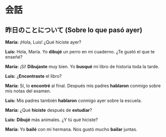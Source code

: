 # 会話

## 昨日のことについて (Sobre lo que pasó ayer)

**María:** ¡Hola, Luis! ¿Qué hiciste ayer?

**Luis:** Hola, María. Yo **dibujé** un perro en mi cuaderno. ¿Te gustó el que te enseñé?

**María:** ¡Sí! **Dibujaste** muy bien. Yo **busqué** mi libro de historia toda la tarde.

**Luis:** ¿**Encontraste** el libro?

**María:** Sí, lo **encontré** al final. Después mis padres **hablaron** conmigo sobre mis notas del examen.

**Luis:** Mis padres también **hablaron** conmigo ayer sobre la escuela.

**María:** ¿Qué **hiciste** después de **estudiar**?

**Luis:** **Dibujé** más animales. ¿Y tú qué hiciste?

**María:** Yo **bailé** con mi hermana. Nos gustó mucho **bailar** juntas.